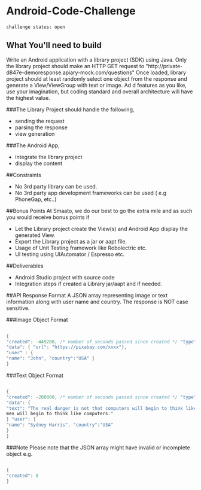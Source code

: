 # Android-Code-Challenge

`challenge status: open`

## What You'll need to build
Write an Android application with a library project (SDK) using Java. Only the library project should make an HTTP GET request to "http://private- d847e-demoresponse.apiary-mock.com/questions"
Once loaded, library project should at least randomly select one object from the response and generate a View/ViewGroup with text or image. Ad d features as you like, use your imagination, but coding standard and overall architecture will have the highest value.

###The Library Project should handle the following,
* sending the request 
* parsing the response 
* view generation

###The Android App,
* integrate the library project 
* display the content

##Constraints
* No 3rd party library can be used.
* No 3rd party app development frameworks can be used ( e.g PhoneGap, etc..)

##Bonus Points
At Smaato, we do our best to go the extra mile and as such you would receive bonus points if
* Let the Library project create the View(s) and Android App display the generated View. 
* Export the Library project as a jar or aapt file.
* Usage of Unit Testing framework like Robolectric etc.
* UI testing using UIAutomator / Espresso etc.

##Deliverables
* Android Studio project with source code
* Integration steps if created a Library jar/aapt and if needed.

##API Response Format
A JSON array representing image or text information along with user name and country. The response is NOT case sensitive.

###Image Object Format
```java
     
{
"created": -449280, /* number of seconds passed since created */ "type": "IMG",
"data": { "url": "https://pixabay.com/xxxx"},
"user" : {
"name": "John", "country":"USA" }
}

 ```
###Text Object Format
```java

{
"created": -280800, /* number of seconds passed since created */ "type": "TEXT",
"data": {
"text": "The real danger is not that computers will begin to think like men, but that
men will begin to think like computers."
} "user": {
"name": "Sydney Harris", "country":"USA"
}
}

 ```
 
 
###Note
Please note that the JSON array might have invalid or incomplete object e.g.
```java

{
"created": 0
}

 ```
 
